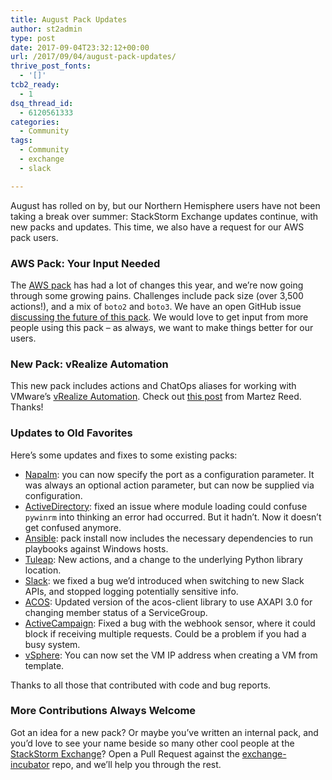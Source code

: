 ```yaml
---
title: August Pack Updates
author: st2admin
type: post
date: 2017-09-04T23:32:12+00:00
url: /2017/09/04/august-pack-updates/
thrive_post_fonts:
  - '[]'
tcb2_ready:
  - 1
dsq_thread_id:
  - 6120561333
categories:
  - Community
tags:
  - Community
  - exchange
  - slack

---
```

August has rolled on by, but our Northern Hemisphere users have not been taking a break over summer: StackStorm Exchange updates continue, with new packs and updates. This time, we also have a request for our AWS pack users.

<!--more-->

### AWS Pack: Your Input Needed

The [AWS pack][1] has had a lot of changes this year, and we&#8217;re now going through some growing pains. Challenges include pack size (over 3,500 actions!), and a mix of `boto2` and `boto3`. We have an open GitHub issue [discussing the future of this pack][2]. We would love to get input from more people using this pack &#8211; as always, we want to make things better for our users.

### New Pack: vRealize Automation

This new pack includes actions and ChatOps aliases for working with VMware&#8217;s [vRealize Automation][3]. Check out [this post][4] from Martez Reed. Thanks!

### Updates to Old Favorites

Here&#8217;s some updates and fixes to some existing packs:

  * [Napalm][5]: you can now specify the port as a configuration parameter. It was always an optional action parameter, but can now be supplied via configuration. 
  * [ActiveDirectory][6]: fixed an issue where module loading could confuse `pywinrm` into thinking an error had occurred. But it hadn&#8217;t. Now it doesn&#8217;t get confused anymore.
  * [Ansible][7]: pack install now includes the necessary dependencies to run playbooks against Windows hosts. 
  * [Tuleap][8]: New actions, and a change to the underlying Python library location. 
  * [Slack][9]: we fixed a bug we&#8217;d introduced when switching to new Slack APIs, and stopped logging potentially sensitive info.
  * [ACOS][10]: Updated version of the acos-client library to use AXAPI 3.0 for changing member status of a ServiceGroup.
  * [ActiveCampaign][11]: Fixed a bug with the webhook sensor, where it could block if receiving multiple requests. Could be a problem if you had a busy system.
  * [vSphere][12]: You can now set the VM IP address when creating a VM from template.

Thanks to all those that contributed with code and bug reports.

### More Contributions Always Welcome

Got an idea for a new pack? Or maybe you&#8217;ve written an internal pack, and you&#8217;d love to see your name beside so many other cool people at the [StackStorm Exchange][13]? Open a Pull Request against the [exchange-incubator][14] repo, and we&#8217;ll help you through the rest.

 [1]: https://github.com/StackStorm-Exchange/stackstorm-aws
 [2]: https://github.com/StackStorm-Exchange/stackstorm-aws/issues/55
 [3]: https://www.vmware.com/products/vrealize-automation.html
 [4]: http://www.greenreedtech.com/vra7-chatops-with-stackstorm/
 [5]: https://github.com/StackStorm-Exchange/stackstorm-napalm
 [6]: https://github.com/StackStorm-Exchange/stackstorm-activedirectory
 [7]: https://github.com/StackStorm-Exchange/stackstorm-ansible
 [8]: https://github.com/StackStorm-Exchange/stackstorm-tuleap
 [9]: https://github.com/StackStorm-Exchange/stackstorm-slack
 [10]: https://github.com/StackStorm-Exchange/stackstorm-acos
 [11]: https://github.com/StackStorm-Exchange/stackstorm-activecampaign
 [12]: https://github.com/StackStorm-Exchange/stackstorm-vsphere
 [13]: https://exchange.stackstorm.org
 [14]: https://github.com/StackStorm-Exchange/exchange-incubator